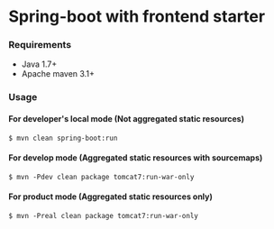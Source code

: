 # Spring-boot with frontend starter

### Requirements
* Java 1.7+
* Apache maven 3.1+

### Usage
#### For developer's local mode (Not aggregated static resources)
```
$ mvn clean spring-boot:run
```

#### For develop mode (Aggregated static resources with sourcemaps)
```
$ mvn -Pdev clean package tomcat7:run-war-only
```

#### For product mode (Aggregated static resources only)
```
$ mvn -Preal clean package tomcat7:run-war-only
```
